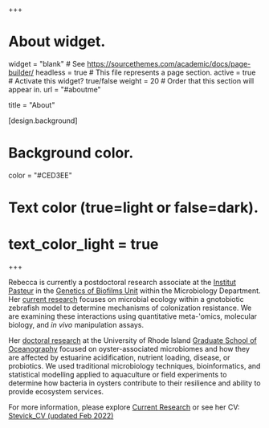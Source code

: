 +++
# About widget.
widget = "blank"  # See https://sourcethemes.com/academic/docs/page-builder/
headless = true  # This file represents a page section.
active = true  # Activate this widget? true/false
weight = 20  # Order that this section will appear in.
url = "#aboutme"

title = "About"

[design.background]

# Background color.
color = "#CED3EE"

# Text color (true=light or false=dark).
# text_color_light = true  

+++


Rebecca is currently a postdoctoral research associate at the <a href="https://www.pasteur.fr/en">Institut Pasteur</a> in the <a href="https://research.pasteur.fr/en/team/genetics-of-biofilms/">Genetics of Biofilms Unit</a> within the Microbiology Department. Her <a href="#projects">current research</a> focuses on microbial ecology within a gnotobiotic zebrafish model to determine mechanisms of colonization resistance. We are examining these interactions using quantitative meta-'omics, molecular biology, and  <i>in vivo</i> manipulation assays.

Her <a href="publication/dissertation-2019/">doctoral research</a> at the University of Rhode Island <a href="https://web.uri.edu/gso/">Graduate School of Oceanography</a> focused on oyster-associated microbiomes and how they are affected by estuarine acidification, nutrient loading, disease, or probiotics. We used traditional microbiology techniques, bioinformatics, and statistical modelling applied to aquaculture or field experiments to determine how bacteria in oysters contribute to their resilience and ability to provide ecosystem services.

For more information, please explore <a href="#projects">Current Research</a> or see her CV: <a href="files/CV_Stevick.pdf">Stevick_CV (updated Feb 2022)</a>

